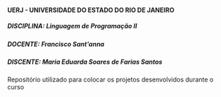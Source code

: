 <h4>UERJ - UNIVERSIDADE DO ESTADO DO RIO DE JANEIRO</h4>
<h5>DISCIPLINA: Linguagem de Programação II</h5>
<h5>DOCENTE: Francisco Sant'anna</h5>
<h5>DISCENTE: Maria Eduarda Soares de Farias Santos</h5>
<p>Repositório utilizado para colocar os projetos desenvolvidos durante o curso</p>
